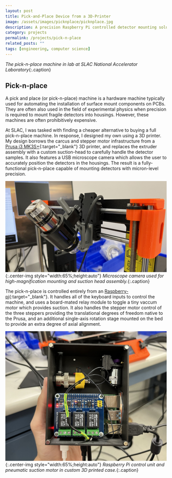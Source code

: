 ```yaml
---
layout: post
title: Pick-and-Place Device from a 3D-Printer
image: /assets/images/picknplace/picknplace.jpg
description: A precision Raspberry Pi controlled detector mounting solution reverse-engineered from a 3D printer.
category: projects
permalink: /projects/pick-n-place
related_posts: ""
tags: [engineering, computer science]
---
```

*The pick-n-place machine in lab at SLAC National Accelerator Laboratory*{:.caption}

## Pick-n-place

A pick and place (or pick-n-place) machine is a hardware machine typically used for automating the installation of surface mount components on PCBs. They are often also used in the field of experimental physics when precision is required to mount fragile detectors into housings. However, these machines are often prohibitively expensive.

At SLAC, I was tasked with finding a cheaper alternative to buying a full pick-n-place machine. In response, I designed my own using a 3D printer. My design borrows the carcus and stepper motor infrastructure from a [Prusa i3 MK3S+](https://www.prusa3d.com/product/original-prusa-i3-mk3s-3d-printer-3/){:target="_blank"} 3D printer, and replaces the extruder assembly with a custom suction-head to carefully handle the detector samples. It also features a USB microscope camera which allows the user to accurately position the detectors in the housings. The result is a fully-functional pick-n-place capable of mounting detectors with micron-level precision.

![camera](/assets/images/picknplace/camera.jpg){:.center-img style="width:65%;height:auto"}
*Microscope camera used for high-magnification mounting and suction head assembly.*{:.caption}

The pick-n-place is controlled entirely from an [Raspberry-pi](https://www.raspberrypi.org/){:target="_blank"}. It handles all of the keyboard inputs to control the machine, and uses a board-mated relay module to toggle a tiny vaccum motor which provides suction. It also handles the stepper motor control of the three steppers providing the translational degrees of freedom native to the Prusa, and an additional single-axis rotation stage mounted on the bed to provide an extra degree of axial alignment.

![electronics](/assets/images/picknplace/electronics.jpg){:.center-img style="width:65%;height:auto"}
*Raspberry Pi control unit and pneumatic suction motor in custom 3D printed case.*{:.caption}

